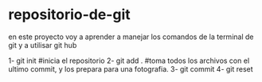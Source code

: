 # repositorio-de-git
en este proyecto voy a aprender a manejar los comandos de la terminal de git y a utilisar git hub

1- git init 
#inicia el repositorio 
2- git add . 
#toma todos los archivos con el ultimo commit, y los prepara para una fotografia. 
3- git commit
4- git reset